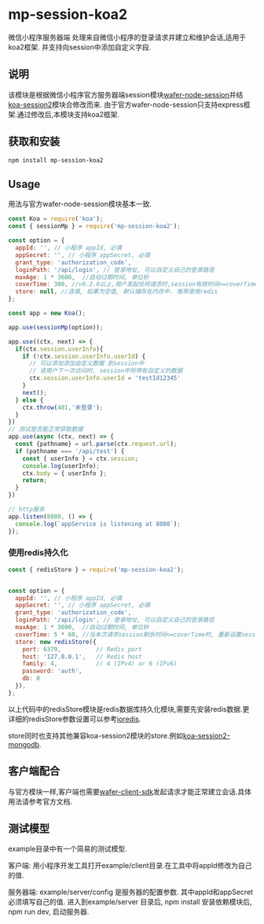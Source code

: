 # mp-session-koa2
微信小程序服务器端 处理来自微信小程序的登录请求并建立和维护会话,适用于koa2框架. 并支持向session中添加自定义字段.

## 说明
该模块是根据微信小程序官方服务器端session模块[wafer-node-session](https://github.com/tencentyun/wafer-node-session)并结[koa-session2](https://github.com/Secbone/koa-session2)模块合修改而来.
由于官方wafer-node-session只支持express框架.通过修改后,本模块支持koa2框架.


## 获取和安装
```
npm install mp-session-koa2
```

## Usage
用法与官方wafer-node-session模块基本一致.
```javaScript
const Koa = require('koa');
const { sessionMp } = require('mp-session-koa2');

const option = {
  appId: '', // 小程序 appId, 必填
  appSecret: '', // 小程序 appSecret, 必填
  grant_type: 'authorization_code',
  loginPath: '/api/login', // 登录地址, 可以自定义自己的登录路径
  maxAge: 1 * 3600,  //自动过期时间, 单位秒
  coverTime: 300, //v0.2.0以上,用户发起任何请求时,session有效时间<=coverTime时, 重新设置maxAge
  store: null, //选填, 如果为空值, 默认储存在内存中. 推荐使用redis
};

const app = new Koa();

app.use(sessionMp(option));

app.use((ctx, next) => {
  if(ctx.session.userInfo){
    if (!ctx.session.userInfo.userId) {
      // 可以添加添加自定义数据 到session中
      // 该用户下一次访问时, session中将带有自定义的数据
      ctx.session.userInfo.userId = 'testId12345'
    }
    next();
  } else {
    ctx.throw(401,'未登录');
  }
})
// 测试是否能正常获取数据
app.use(async (ctx, next) => {
  const {pathname} = url.parse(ctx.request.url);
  if (pathname === '/api/test') {
    const { userInfo } = ctx.session;
    console.log(userInfo);
    ctx.body = { userInfo };
    return;
  }
})

// http服务
app.listen(8080, () => {
  console.log(`appService is listening at 8080`);
});

```

### 使用redis持久化
```javaScript
const { redisStore } = require('mp-session-koa2');


const option = {
  appId: '', // 小程序 appId, 必填
  appSecret: '', // 小程序 appSecret, 必填
  grant_type: 'authorization_code',
  loginPath: '/api/login', // 登录地址, 可以自定义自己的登录路径
  maxAge: 1 * 3600,  //自动过期时间, 单位秒
  coverTime: 5 * 60, //当本次请求session剩余时间<=coverTime时, 重新设置session有效时间为maxAge
  store: new redisStore({
    port: 6379,          // Redis port
    host: '127.0.0.1',   // Redis host
    family: 4,           // 4 (IPv4) or 6 (IPv6)
    password: 'auth',
    db: 0
  }),
};
```
以上代码中的redisStore模块是redis数据库持久化模块,需要先安装redis数据.更详细的redisStore参数设置可以参考[ioredis](https://github.com/luin/ioredis).

store同时也支持其他兼容koa-session2模块的store.例如[koa-session2-mongodb](https://github.com/lihaizhong/koa-session2-mongodb).


## 客户端配合
与官方模块一样,客户端也需要[wafer-client-sdk](https://github.com/tencentyun/wafer-client-sdk)发起请求才能正常建立会话.具体用法请参考官方文档.


## 测试模型
example目录中有一个简易的测试模型.

客户端: 用小程序开发工具打开example/client目录.在工具中将appId修改为自己的值.

服务器端: example/server/config 是服务器的配置参数. 其中appId和appSecret必须填写自己的值.
进入到example/server 目录后, npm install 安装依赖模块后, npm run dev, 启动服务器.

